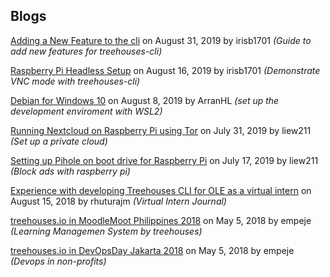 
## Blogs

[Adding a New Feature to the cli](20190831-newfeature.md) on August 31, 2019 by irisb1701 *(Guide to add new features for treehouses-cli)*

[Raspberry Pi Headless Setup](20190816-headless.md) on August 16, 2019 by irisb1701  *(Demonstrate VNC mode with treehouses-cli)*

[Debian for Windows 10](20190808-debianforwindows.md) on August 8, 2019 by ArranHL *(set up the development enviroment with WSL2)*

[Running Nextcloud on Raspberry Pi using Tor](20190731-nextcloud-tor.md) on July 31, 2019 by liew211 *(Set up a private cloud)*

[Setting up Pihole on boot drive for Raspberry Pi](20190717-pihole.md) on July 17, 2019 by liew211 *(Block ads with raspberry pi)*

[Experience with developing Treehouses CLI for OLE as a virtual intern](20180815-CLIVIexp.md) on August 15, 2018 by rhuturajm *(Virtual Intern Journal)*

[treehouses.io in MoodleMoot Philippines 2018](20180505-moodlemootph18.md) on May 5, 2018 by empeje *(Learning Managemen System by treehouses)*

[treehouses.io in DevOpsDay Jakarta 2018](20180505-devopsdayjkt18.md) on May 5, 2018 by empeje *(Devops in non-profits)*
